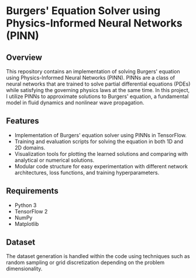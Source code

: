 # Burgers' Equation Solver using Physics-Informed Neural Networks (PINN)
## Overview
This repository contains an implementation of solving Burgers' equation using Physics-Informed Neural Networks (PINN). PINNs are a class of neural networks that are trained to solve partial differential equations (PDEs) while satisfying the governing physics laws at the same time. In this project, I utilize PINNs to approximate solutions to Burgers' equation, a fundamental model in fluid dynamics and nonlinear wave propagation.
## Features
- Implementation of Burgers' equation solver using PINNs in TensorFlow.
- Training and evaluation scripts for solving the equation in both 1D and 2D domains.
- Visualization tools for plotting the learned solutions and comparing with analytical or numerical solutions.
- Modular code structure for easy experimentation with different network architectures, loss functions, and training hyperparameters.
## Requirements
- Python 3
- TensorFlow 2
- NumPy
- Matplotlib
## Dataset
The dataset generation is handled within the code using techniques such as random sampling or grid discretization depending on the problem dimensionality.
